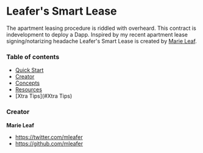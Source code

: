 # Leafer's Smart Lease

The apartment leasing procedure is riddled with overheard. This contract is indevelopment to deploy a Dapp. Inspired by my recent apartment lease signing/notarizing headache
Leafer's Smart Lease is created by [Marie Leaf](https://twitter.com/curbing_entropy).


### Table of contents

* [Quick Start](#quick-start)
* [Creator](#creator)
* [Concepts](#concepts)
* [Resources](#Resources)
* [Xtra Tips](#Xtra Tips)

### Creator
**Marie Leaf**

* <https://twitter.com/mleafer>
* <https://github.com/mleafer>
